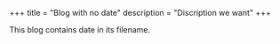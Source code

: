 +++
title = "Blog with no date"
description = "Discription we want"
+++

This blog contains date in its filename.
